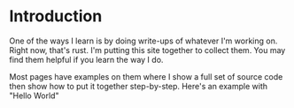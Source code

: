 # Introduction

One of the ways I learn is by doing write-ups of
whatever I'm working on. Right now, that's rust.
I'm putting this site together to collect them.
You may find them helpful if you learn the way
I do.

Most pages have examples on them where I show
a full set of source code then show how to
put it together step-by-step. Here's an example
with "Hello World"

<!--

fn main() {
  println!("Hello, World");
}

---

Full source example

~~

lines: 1, 2, 3
highlights: 1, 2, 3

---

Create the `main` function

~~

lines: 1, 3,
highlights: 1, 2, 3

~~~

All the examples on this site are
full programs. Each one starts with
a `main` function which is where
Rust starts to access the code
when it starts the program.


---

Add `println!()`

~~~

lines: 1, 2, 3
highlights: 2

~~~

The `println!()` expression is what Rust uses
to output to the terminal.

-->
